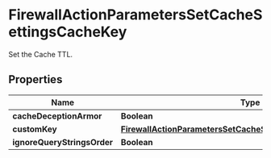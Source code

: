 

# FirewallActionParametersSetCacheSettingsCacheKey

Set the Cache TTL.

## Properties

| Name | Type | Description | Notes |
|------------ | ------------- | ------------- | -------------|
|**cacheDeceptionArmor** | **Boolean** |  |  [optional] |
|**customKey** | [**FirewallActionParametersSetCacheSettingsCacheKeyCustomKey**](FirewallActionParametersSetCacheSettingsCacheKeyCustomKey.md) |  |  [optional] |
|**ignoreQueryStringsOrder** | **Boolean** |  |  [optional] |



